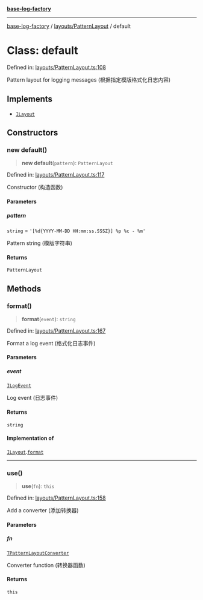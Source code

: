 [**base-log-factory**](../../../index.md)

***

[base-log-factory](../../../index.md) / [layouts/PatternLayout](../index.md) / default

# Class: default

Defined in: [layouts/PatternLayout.ts:108](https://github.com/fengxinming/log-base/blob/6b764da5f85b664c1af10f4ba24b07aad1c0ef20/src/layouts/PatternLayout.ts#L108)

Pattern layout for logging messages (根据指定模版格式化日志内容)

## Implements

- [`ILayout`](../../../typings/interfaces/ILayout.md)

## Constructors

### new default()

> **new default**(`pattern`): `PatternLayout`

Defined in: [layouts/PatternLayout.ts:117](https://github.com/fengxinming/log-base/blob/6b764da5f85b664c1af10f4ba24b07aad1c0ef20/src/layouts/PatternLayout.ts#L117)

Constructor (构造函数)

#### Parameters

##### pattern

`string` = `'[%d{YYYY-MM-DD HH:mm:ss.SSSZ}] %p %c - %m'`

Pattern string (模版字符串)

#### Returns

`PatternLayout`

## Methods

### format()

> **format**(`event`): `string`

Defined in: [layouts/PatternLayout.ts:167](https://github.com/fengxinming/log-base/blob/6b764da5f85b664c1af10f4ba24b07aad1c0ef20/src/layouts/PatternLayout.ts#L167)

Format a log event (格式化日志事件)

#### Parameters

##### event

[`ILogEvent`](../../../typings/interfaces/ILogEvent.md)

Log event (日志事件)

#### Returns

`string`

#### Implementation of

[`ILayout`](../../../typings/interfaces/ILayout.md).[`format`](../../../typings/interfaces/ILayout.md#format)

***

### use()

> **use**(`fn`): `this`

Defined in: [layouts/PatternLayout.ts:158](https://github.com/fengxinming/log-base/blob/6b764da5f85b664c1af10f4ba24b07aad1c0ef20/src/layouts/PatternLayout.ts#L158)

Add a converter (添加转换器)

#### Parameters

##### fn

[`TPatternLayoutConverter`](../../../typings/type-aliases/TPatternLayoutConverter.md)

Converter function (转换器函数)

#### Returns

`this`
